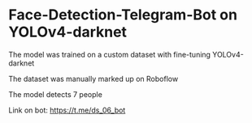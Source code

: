 # Face-Detection-Telegram-Bot on YOLOv4-darknet

The model was trained on a custom dataset with fine-tuning YOLOv4-darknet

The dataset was manually marked up on Roboflow

The model detects 7 people

Link on bot: <https://t.me/ds_06_bot>

